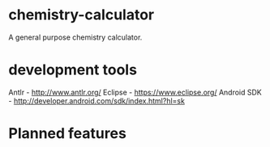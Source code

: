 chemistry-calculator
====================
A general purpose chemistry calculator.

development tools
====================
Antlr - http://www.antlr.org/ 
Eclipse - https://www.eclipse.org/
Android SDK - http://developer.android.com/sdk/index.html?hl=sk

Planned features
====================
